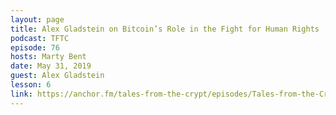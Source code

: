 ```yaml
---
layout: page
title: Alex Gladstein on Bitcoin’s Role in the Fight for Human Rights
podcast: TFTC
episode: 76
hosts: Marty Bent
date: May 31, 2019
guest: Alex Gladstein
lesson: 6
link: https://anchor.fm/tales-from-the-crypt/episodes/Tales-from-the-Crypt-76-Alex-Gladstein-e46v9e
---
```

